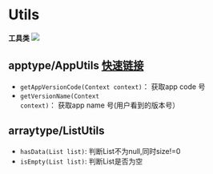 # Utils
**工具类**
[![](https://jitpack.io/v/UamaHZ/Utils.svg)](https://jitpack.io/#UamaHZ/Utils)

## apptype/**AppUtils** [快速链接](https://github.com/UamaHZ/Utils/blob/master/uamautils/src/main/java/com/lvman/uamautil/apptype/AppUtils.java)
* `getAppVersionCode(Context context)`： 获取app code 号
* `getVersionName(Context context)`： 获取app name 号(用户看到的版本号）

## arraytype/**ListUtils**
* `hasData(List list)`: 判断List不为null,同时size!=0
* `isEmpty(List list)`: 判断List是否为空
